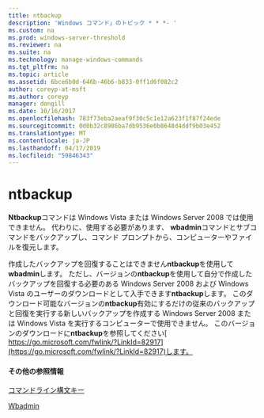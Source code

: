 ```yaml
---
title: ntbackup
description: 'Windows コマンド」のトピック * * *- '
ms.custom: na
ms.prod: windows-server-threshold
ms.reviewer: na
ms.suite: na
ms.technology: manage-windows-commands
ms.tgt_pltfrm: na
ms.topic: article
ms.assetid: 6bce6b0d-646b-46b6-b833-0ff1d6f082c2
author: coreyp-at-msft
ms.author: coreyp
manager: dongill
ms.date: 10/16/2017
ms.openlocfilehash: 783f73eba2aeaf9f30c5c1e12a623f1f87f24ede
ms.sourcegitcommit: 0d0b32c8986ba7db9536e0b8648d4ddf9b03e452
ms.translationtype: MT
ms.contentlocale: ja-JP
ms.lasthandoff: 04/17/2019
ms.locfileid: "59846343"
---
```

# <a name="ntbackup"></a>ntbackup



**Ntbackup**コマンドは Windows Vista または Windows Server 2008 では使用できません。 代わりに、使用する必要があります、 **wbadmin**コマンドとサブコマンドをバックアップし、コマンド プロンプトから、コンピューターやファイルを復元します。

作成したバックアップを回復することはできません**ntbackup**を使用して**wbadmin**します。 ただし、バージョンの**ntbackup**を使用して自分で作成したバックアップを回復する必要のある Windows Server 2008 および Windows Vista のユーザーのダウンロードとして入手できます**ntbackup**します。 このダウンロード可能なバージョンの**ntbackup**有効にするだけの従来のバックアップと回復を実行する新しいバックアップを作成する Windows Server 2008 または Windows Vista を実行するコンピューターで使用できません。 このバージョンのダウンロードに**ntbackup**を参照してください[ https://go.microsoft.com/fwlink/?LinkId=82917](https://go.microsoft.com/fwlink/?LinkId=82917)します。

#### <a name="additional-references"></a>その他の参照情報

[コマンドライン構文キー](command-line-syntax-key.md)

[Wbadmin](wbadmin.md)
